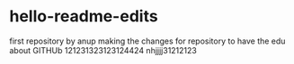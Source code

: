 # hello-readme-edits
first repository by anup
making the changes for repository to have the edu about GITHUb
121231323123124424
nhjjjj31212123
